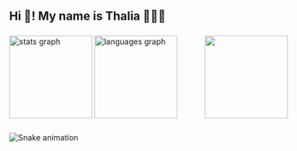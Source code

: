<h2 align="left">Hi 👋! My name is Thalia 👩🏽‍💻</h2>

###

<img align="right" height="150" src="https://gifdb.com/images/thumbnail/mai-sakurajima-466-x-498-gif-5cdp84bc3dazxgl8.gif"  />

###

<div align="left">
  <img src="https://github-readme-stats.vercel.app/api?username=Thayumii&hide_title=false&hide_rank=false&show_icons=true&include_all_commits=true&count_private=true&disable_animations=false&theme=dracula&locale=en&hide_border=false" height="150" alt="stats graph"  />
  <img src="https://github-readme-stats.vercel.app/api/top-langs?username=Thayumii&locale=en&hide_title=false&layout=compact&card_width=320&langs_count=5&theme=dracula&hide_border=false" height="150" alt="languages graph"  />
</div>

###

<img src="https://raw.githubusercontent.com/Thayumii/Thayumii/output/snake.svg" alt="Snake animation" />

###